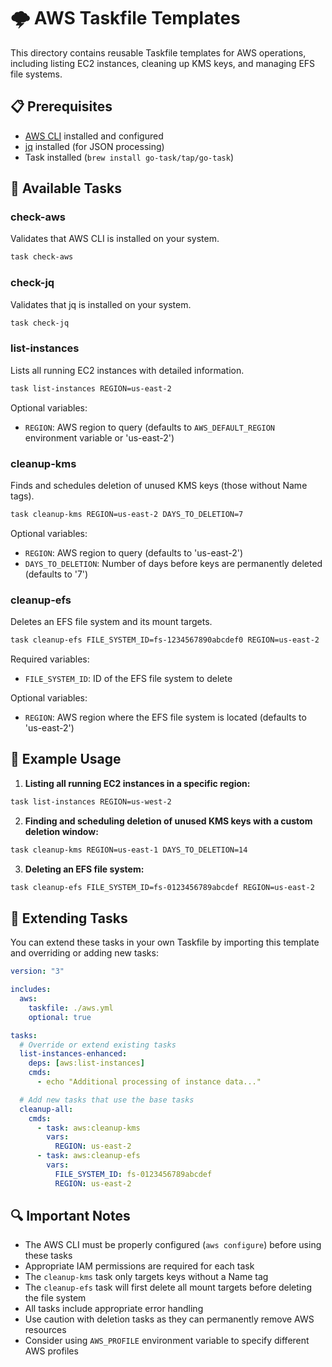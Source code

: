 # 🌩️ AWS Taskfile Templates

This directory contains reusable Taskfile templates for AWS operations,
including listing EC2 instances, cleaning up KMS keys, and managing EFS file
systems.

## 📋 Prerequisites

- [AWS CLI](https://aws.amazon.com/cli/) installed and configured
- [jq](https://stedolan.github.io/jq/) installed (for JSON processing)
- Task installed (`brew install go-task/tap/go-task`)

## 🎯 Available Tasks

### check-aws

Validates that AWS CLI is installed on your system.

```bash
task check-aws
```

### check-jq

Validates that jq is installed on your system.

```bash
task check-jq
```

### list-instances

Lists all running EC2 instances with detailed information.

```bash
task list-instances REGION=us-east-2
```

Optional variables:

- `REGION`: AWS region to query (defaults to `AWS_DEFAULT_REGION` environment
  variable or 'us-east-2')

### cleanup-kms

Finds and schedules deletion of unused KMS keys (those without Name tags).

```bash
task cleanup-kms REGION=us-east-2 DAYS_TO_DELETION=7
```

Optional variables:

- `REGION`: AWS region to query (defaults to 'us-east-2')
- `DAYS_TO_DELETION`: Number of days before keys are permanently deleted
  (defaults to '7')

### cleanup-efs

Deletes an EFS file system and its mount targets.

```bash
task cleanup-efs FILE_SYSTEM_ID=fs-1234567890abcdef0 REGION=us-east-2
```

Required variables:

- `FILE_SYSTEM_ID`: ID of the EFS file system to delete

Optional variables:

- `REGION`: AWS region where the EFS file system is located (defaults to 'us-east-2')

## 📝 Example Usage

1. **Listing all running EC2 instances in a specific region:**

```bash
task list-instances REGION=us-west-2
```

2. **Finding and scheduling deletion of unused KMS keys with a custom deletion window:**

```bash
task cleanup-kms REGION=us-east-1 DAYS_TO_DELETION=14
```

3. **Deleting an EFS file system:**

```bash
task cleanup-efs FILE_SYSTEM_ID=fs-0123456789abcdef REGION=us-east-2
```

## 🔧 Extending Tasks

You can extend these tasks in your own Taskfile by importing this template and
overriding or adding new tasks:

```yaml
version: "3"

includes:
  aws:
    taskfile: ./aws.yml
    optional: true

tasks:
  # Override or extend existing tasks
  list-instances-enhanced:
    deps: [aws:list-instances]
    cmds:
      - echo "Additional processing of instance data..."

  # Add new tasks that use the base tasks
  cleanup-all:
    cmds:
      - task: aws:cleanup-kms
        vars:
          REGION: us-east-2
      - task: aws:cleanup-efs
        vars:
          FILE_SYSTEM_ID: fs-0123456789abcdef
          REGION: us-east-2
```

## 🔍 Important Notes

- The AWS CLI must be properly configured (`aws configure`) before using these tasks
- Appropriate IAM permissions are required for each task
- The `cleanup-kms` task only targets keys without a Name tag
- The `cleanup-efs` task will first delete all mount targets before deleting
  the file system
- All tasks include appropriate error handling
- Use caution with deletion tasks as they can permanently remove AWS resources
- Consider using `AWS_PROFILE` environment variable to specify different AWS profiles
